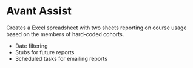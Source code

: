 # Avant Assist

Creates a Excel spreadsheet with two sheets reporting on course usage based on the members of hard-coded cohorts.

- Date filtering
- Stubs for future reports
- Scheduled tasks for emailing reports
